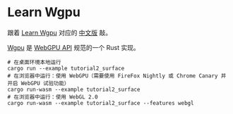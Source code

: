 # Learn Wgpu

跟着 [Learn Wgpu](https://sotrh.github.io/learn-wgpu/) 对应的 [中文版](https://jinleili.github.io/learn-wgpu-zh/) 敲。

[Wgpu](https://github.com/gfx-rs/wgpu) 是 [WebGPU API](https://gpuweb.github.io/gpuweb/) 规范的一个 Rust 实现。

```shell
# 在桌面环境本地运行
cargo run --example tutorial2_surface
# 在浏览器中运行：使用 WebGPU（需要使用 FireFox Nightly 或 Chrome Canary 并开启 WebGPU 试验功能）
cargo run-wasm --example tutorial2_surface
# 在浏览器中运行：使用 WebGL 2.0
cargo run-wasm --example tutorial2_surface --features webgl
```
